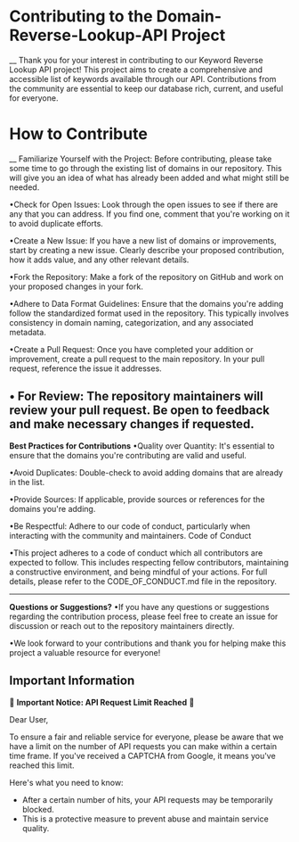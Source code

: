 # Contributing to the Domain-Reverse-Lookup-API Project
__
Thank you for your interest in contributing to our Keyword Reverse Lookup API project! This project aims to create a comprehensive and accessible list of keywords available through our API. Contributions from the community are essential to keep our database rich, current, and useful for everyone.

# How to Contribute
__
Familiarize Yourself with the Project: Before contributing, please take some time to go through the existing list of domains in our repository. This will give you an idea of what has already been added and what might still be needed.


 •Check for Open Issues: Look through the open issues to see if there are any that you can address. If you find one, comment that you're working on it to avoid duplicate efforts.

 •Create a New Issue: If you have a new list of domains or improvements, start by creating a new issue. Clearly describe your proposed contribution, how it adds value, and any other relevant details.

 •Fork the Repository: Make a fork of the repository on GitHub and work on your proposed changes in your fork.

 •Adhere to Data Format Guidelines: Ensure that the domains you're adding follow the standardized format used in the repository. This typically involves consistency in domain naming, categorization, and any associated metadata.

 •Create a Pull Request: Once you have completed your addition or improvement, create a pull request to the main repository. In your pull request, reference the issue it addresses.

 • For Review: The repository maintainers will review your pull request. Be open to feedback and make necessary changes if requested.
---
**Best Practices for Contributions**
 •Quality over Quantity: It's essential to ensure that the domains you're contributing are valid and useful.
 
 •Avoid Duplicates: Double-check to avoid adding domains that are already in the list.
 
 •Provide Sources: If applicable, provide sources or references for the domains you're adding.
 
 •Be Respectful: Adhere to our code of conduct, particularly when interacting with the community and maintainers.
Code of Conduct

 •This project adheres to a code of conduct which all contributors are expected to follow. This includes respecting fellow contributors, maintaining a constructive environment, and being mindful of your actions. For full details, please refer to the CODE_OF_CONDUCT.md file in the repository.
 
---
**Questions or Suggestions?**
 •If you have any questions or suggestions regarding the contribution process, please feel free to create an issue for discussion or reach out to the repository maintainers directly.

 •We look forward to your contributions and thank you for helping make this project a valuable resource for everyone!


Important Information
---
🚨 **Important Notice: API Request Limit Reached** 🚨

Dear User,

To ensure a fair and reliable service for everyone, please be aware that we have a limit on the number of API requests you can make within a certain time frame. If you've received a CAPTCHA from Google, it means you've reached this limit.

Here's what you need to know:
- After a certain number of hits, your API requests may be temporarily blocked.
- This is a protective measure to prevent abuse and maintain service quality.

